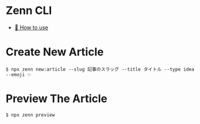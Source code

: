 # Zenn CLI

* [📘 How to use](https://zenn.dev/zenn/articles/zenn-cli-guide)

# Create New Article

```
$ npx zenn new:article --slug 記事のスラッグ --title タイトル --type idea --emoji ✨
```

# Preview The Article

```
$ npx zenn preview
```
